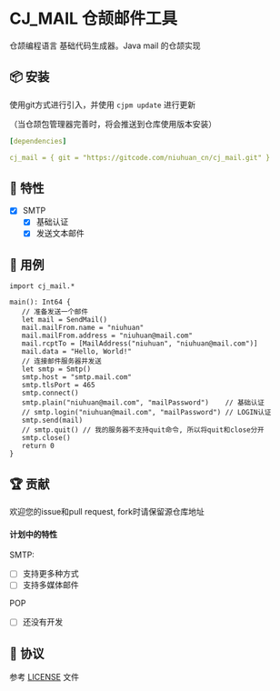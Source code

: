 CJ_MAIL 仓颉邮件工具
=====================

仓颉编程语言 基础代码生成器。Java mail 的仓颉实现

## 📦 安装

使用git方式进行引入，并使用 `cjpm update` 进行更新

（当仓颉包管理器完善时，将会推送到仓库使用版本安装）

```yaml
[dependencies]

cj_mail = { git = "https://gitcode.com/niuhuan_cn/cj_mail.git" }
```


## 📖 特性

- [x] SMTP
    - [x] 基础认证
    - [x] 发送文本邮件

## 🔖 用例

```cangjie
import cj_mail.*

main(): Int64 {
   // 准备发送一个邮件
   let mail = SendMail()
   mail.mailFrom.name = "niuhuan"
   mail.mailFrom.address = "niuhuan@mail.com"
   mail.rcptTo = [MailAddress("niuhuan", "niuhuan@mail.com")]
   mail.data = "Hello, World!"
   // 连接邮件服务器并发送
   let smtp = Smtp()
   smtp.host = "smtp.mail.com"
   smtp.tlsPort = 465
   smtp.connect()
   smtp.plain("niuhuan@mail.com", "mailPassword")    // 基础认证
   // smtp.login("niuhuan@mail.com", "mailPassword") // LOGIN认证
   smtp.send(mail)
   // smtp.quit() // 我的服务器不支持quit命令, 所以将quit和close分开
   smtp.close()
   return 0
}
```

## 🏆 贡献

欢迎您的issue和pull request, fork时请保留源仓库地址

#### 计划中的特性

SMTP:

- [ ] 支持更多种方式
- [ ] 支持多媒体邮件

POP

- [ ] 还没有开发

## 📕 协议

参考 [LICENSE](LICENSE) 文件

